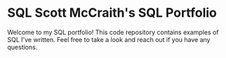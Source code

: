 # SQL Scott McCraith's SQL Portfolio
Welcome to my SQL portfolio!  This code repository contains examples of SQL I've written.  Feel free to take a look and reach out if you have any questions.  
